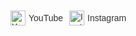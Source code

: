 <!DOCTYPE html>
<html lang="pt-BR">
<head>
    <meta charset="UTF-8">
    <meta name="viewport" content="width=device-width, initial-scale=1.0">
    <title>Links Sociais</title>
    <style>
        body {
            font-family: Arial, sans-serif;
            margin: 0;
            padding: 20px;
        }
        .social-links {
            display: flex;
            align-items: center;
            gap: 10px; /* Espaçamento entre os ícones */
        }
        .social-links a {
            text-decoration: none;
            color: #333;
            display: flex;
            align-items: center;
        }
        .social-links img {
            width: 24px; /* Tamanho pequeno dos ícones */
            height: 24px;
            margin-right: 5px; /* Espaçamento entre ícone e texto */
        }
        .social-links span {
            font-size: 14px; /* Tamanho da fonte */
        }
    </style>
</head>
<body>
    <div class="social-links">
        <a href="https://www.youtube.com/@NielS2_Oficial" target="_blank" title="Visite meu canal no YouTube">
            <img src="https://upload.wikimedia.org/wikipedia/commons/4/42/YouTube_icon_%282013-2017%29.png" alt="YouTube">
            <span>YouTube</span>
        </a>
        <a href="https://www.instagram.com/niels2_oficial/" target="_blank" title="Siga no Instagram">
            <img src="https://upload.wikimedia.org/wikipedia/commons/a/a5/Instagram_icon.png" alt="Instagram">
            <span>Instagram</span>
        </a>
    </div>
</body>
</html>
